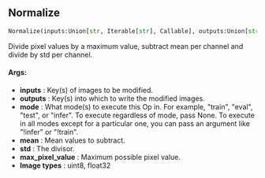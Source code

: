 ## Normalize
```python
Normalize(inputs:Union[str, Iterable[str], Callable], outputs:Union[str, Iterable[str]], mode:Union[NoneType, str, Iterable[str]]=None, mean:Union[float, Tuple[float, ...]]=(0.485, 0.456, 0.406), std:Union[float, Tuple[float, ...]]=(0.229, 0.224, 0.225), max_pixel_value:float=255.0)
```
Divide pixel values by a maximum value, subtract mean per channel and divide by std per channel.

#### Args:

* **inputs** :  Key(s) of images to be modified.
* **outputs** :  Key(s) into which to write the modified images.
* **mode** :  What mode(s) to execute this Op in. For example, "train", "eval", "test", or "infer". To execute            regardless of mode, pass None. To execute in all modes except for a particular one, you can pass an argument            like "!infer" or "!train".
* **mean** :  Mean values to subtract.
* **std** :  The divisor.
* **max_pixel_value** :  Maximum possible pixel value.
* **Image types** :         uint8, float32    